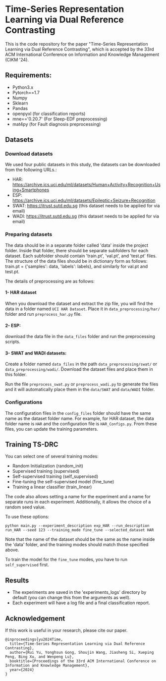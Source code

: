 # Time-Series Representation Learning via Dual Reference Contrasting
This is the code repository for the paper "Time-Series Representation Learning via Dual Reference Contrasting", which is accepted by the 33rd ACM International Conference on Information and Knowledge Management (CIKM '24).
## Requirements:
- Python3.x
- Pytorch==1.7
- Numpy
- Sklearn
- Pandas
- openpyxl (for classification reports)
- mne=='0.20.7' (For Sleep-EDF preprocessing)
- mat4py (for Fault diagnosis preprocessing)
## Datasets
### Download datasets
We used four public datasets in this study, the datasets can be downloaded from the following URLs.:
- HAR: https://archive.ics.uci.edu/ml/datasets/Human+Activity+Recognition+Using+Smartphones
- ESP: https://archive.ics.uci.edu/ml/datasets/Epileptic+Seizure+Recognition
- SWAT: https://itrust.sutd.edu.sg (this dataset needs to be applied for via email)
- WADI: https://itrust.sutd.edu.sg (this dataset needs to be applied for via email)

### Preparing datasets
The data should be in a separate folder called 'data' inside the project folder. Inside that folder, there should be separate subfolders for each dataset. Each subfolder should contain 'train.pt', 'val.pt', and 'test.pt' files. The structure of the data files should be in dictionary form as follows: train.pt = {'samples': data, 'labels': labels}, and similarly for val.pt and test.pt.

The details of preprocessing are as follows:
#### 1- HAR dataset
When you download the dataset and extract the zip file, you will find the data in a folder named
`UCI HAR Dataset`. Place it in `data_preprocessing/har/` folder and run `preprocess_har.py` file.

#### 2- ESP:
download the data file in the `data_files` folder and run the preprocessing scripts.

#### 3- SWAT and WADI datasets:
Create a folder named `data_files` in the path `data_preprocessing/swat/` or `data_preprocessing/wadi/`.
Download the dataset files and place them in this folder. 

Run the file `preprocess_swat.py` or `preprocess_wadi.py` to generate the files and it will automatically place
them in the `data/SWAT` and `data/WADI` folder.


### Configurations
The configuration files in the `config_files` folder should have the same name as the dataset folder name.
For example, for HAR dataset, the data folder name is `HAR` and the configuration file is `HAR_Configs.py`.
From these files, you can update the training parameters.

## Training TS-DRC 
You can select one of several training modes:
 - Random Initialization (random_init)
 - Supervised training (supervised)
 - Self-supervised training (self_supervised)
 - Fine-tuning the self-supervised model (fine_tune)
 - Training a linear classifier (train_linear)

The code also allows setting a name for the experiment and a name for separate runs in each experiment. Additionally, it allows the choice of a random seed value.

To use these options:
```
python main.py --experiment_description exp_HAR --run_description run_HAR --seed 123 --training_mode fine_tune --selected_dataset HAR
```
Note that the name of the dataset should be the same as the name inside the 'data' folder, and the training modes should match those specified above.

To train the model for the `fine_tune` modes, you have to run `self_supervised` first.

## Results
- The experiments are saved in the 'experiments_logs' directory by default (you can change this from the arguments as well).
- Each experiment will have a log file and a final classification report.

## Acknowledgement
If this work is useful in your research, please cite our paper.
```
@inproceedings{yu2024Time,
  title={Time-Series Representation Learning via Dual Reference Contrasting},
  author={Rui Yu, Yonghsun Gong, Shoujin Wang, Jiasheng Si, Xueping Peng, Bing Xu, and Wenpeng Lu},
  booktitle={Proceedings of the 33rd ACM International Conference on Information and Knowledge Management},
  year={2024}
}
```

